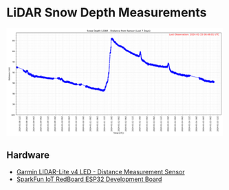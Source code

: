 # LiDAR Snow Depth Measurements

![Example data plot!](docs/example_plot.png)

## Hardware
- [Garmin LIDAR-Lite v4 LED - Distance Measurement Sensor](https://www.sparkfun.com/products/18009)
- [SparkFun IoT RedBoard ESP32 Development Board](https://www.sparkfun.com/products/19177)